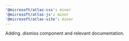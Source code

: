 ```yaml
---
'@microsoft/atlas-css': minor
'@microsoft/atlas-js': minor
'@microsoft/atlas-site': minor
---
```


Adding .dismiss component and relevant documentation.
